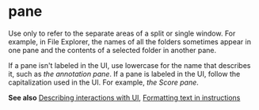 # pane

Use
only to refer to the separate areas of a split or single window. For
example, in File Explorer, the names of all the folders sometimes appear
in one pane and the contents of a selected folder in another pane.

If a pane isn't labeled in the UI, use lowercase for the name that describes it, such as *the annotation pane*. If a pane is labeled in the UI, follow the capitalization used in the UI. For example, *the Score pane*.

**See also** [Describing interactions with UI](~/procedures-instructions/describing-interactions-with-ui.md), [Formatting text in instructions](~/procedures-instructions/formatting-text-in-instructions.md)
